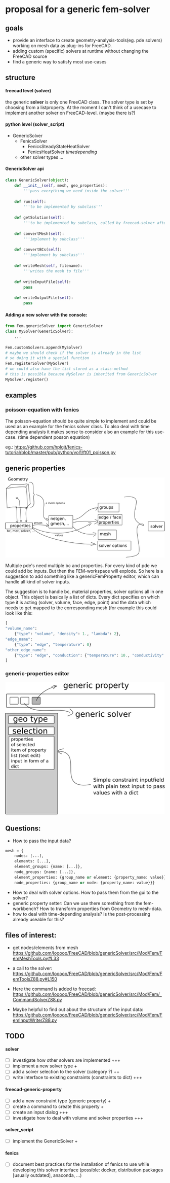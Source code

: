# proposal for a generic fem-solver

## goals

- provide an interface to create geometry-analysis-tools(eg. pde solvers) working on mesh data as plug-ins for FreeCAD.
- adding custom (specific) solvers at runtime without changing the FreeCAD source
- find a generic way to satisfy most use-cases

## structure

#### freecad level (__solver__)
the generic __solver__ is only one FreeCAD class. The solver type is set by choosing from a listproperty. At the moment I can't think of a usecase to implement another solver on FreeCAD-level. (maybe there is?)

#### python level (__solver_script__)
- GenericSolver
  - FenicsSolver
    - FenicsSteadyStateHeatSolver
    - FenicsHeatSolver *timedepending*
  - other solver types ...


#### GenericSolver api

```python
class GenericSolver(object):
    def __init__(self, mesh, geo_properties):
        '''pass everything we need inside the solver'''

    def run(self):
        '''to be implemented by subclass'''

    def getSolution(self):
        '''to be implemented by subclass, called by freecad-solver after computation'''

    def convertMesh(self):
        '''implement by subclass'''

    def convertBCs(self):
        '''implement by subclass'''

    def writeMesh(self, filename):
        '''writes the mesh to file'''

    def writeInputFile(self):
        pass

    def writeOutputFile(self):
        pass
```

#### Adding a new solver with the console:

```python
from Fem.genericSolver import GenericSolver
class MySolver(GenericSolver):
    ...

Fem.customSolvers.append(MySolver)
# maybe we should check if the solver is already in the list
# so doing it with a special function
Fem.registerSolver(MySolver)
# we could also have the list stored as a class-method
# this is possible because MySolver is inherited from GenericSolver
MySolver.register()

```

## examples

### poisson-equation with fenics

The poisson-equation should be quite simple to implement and could be used as an example for the fenics solver class. To also deal with time depending analysis it makes sense to consider also an example for this use-case. (time dependent posson equation)

eg.: https://github.com/hplgit/fenics-tutorial/blob/master/pub/python/vol1/ft01_poisson.py


## generic properties

![generic_solver](./generic_properties_structure.png)

Multiple pde's need multiple bc and properties. For every kind of pde we could add bc inputs. But then the FEM-workspace will explode. So here is a suggestion to add something like a genericFemProperty editor, which can handle all kind of solver inputs.

The suggestion is to handle bc, material properties, solver options all in one object. This object is basically a list of dicts. Every dict specifies on which type it is acting (solver, volume, face, edge, point) and the data which needs to get mapped to the corresponding mesh (for example this could look like this:
  ```python
  [
  "volume_name":
      {"type": "volume", "density": 1., "lambda": 2},
  "edge_name":
      {"type": "edge", "temperature": 0}
  "other_edge_name":
      {"type": "edge", "conduction": {"temperature": 10., "conductivity": 1.}}
  ]
  ```

### generic-properties editor

![gui-suggestion](./generic_properties.png)


## Questions:

- How to pass the input data?
```python
mesh = {
    nodes: [...],
    elements: [...],
    element_groups: {name: [...]},
    node_groups: {name: [...]},
    element_properties: {group_name or element: {property_name: value}},
    node_properties: {group_name or node: {property_name: value}}}
```
- How to deal with solver options. How to pass them from the gui to the solver?
- generic property setter: Can we use there something from the fem-workbench? How to transform properties from Geometry to mesh-data.
- how to deal with time-depending analysis? Is the post-processing already useable for this?


## files of interest:

- get nodes/elements from mesh
https://github.com/looooo/FreeCAD/blob/genericSolver/src/Mod/Fem/FemMeshTools.py#L33

- a call to the solver:
https://github.com/looooo/FreeCAD/blob/genericSolver/src/Mod/Fem/FemToolsZ88.py#L150

- Here the command is added to freecad:
https://github.com/looooo/FreeCAD/blob/genericSolver/src/Mod/Fem/_CommandSolverZ88.py

- Maybe helpful to find out about the structure of the input data:
https://github.com/looooo/FreeCAD/blob/genericSolver/src/Mod/Fem/FemInputWriterZ88.py


## TODO

#### __solver__
- [ ] investigate how other solvers are implemented +++
- [ ] implement a new solver type +
- [ ] add a solver selection to the solver (category ?) ++
- [ ] write interface to existing constraints (constraints to dict) +++

#### freecad-generic-property
- [ ] add a new constraint type (generic property) +
- [ ] create a command to create this property +
- [ ] create an input dialog +++
- [ ] investigate how to deal with volume and solver properties +++

#### __solver_script__
- [ ] implement the GenericSolver +

#### fenics
- [ ] document best practices for the installation of fenics to use while developing this solver interface (possible: docker, distribution packages [usually outdated], anaconda, ...)

